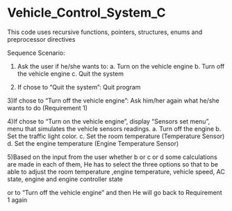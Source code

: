 # Vehicle_Control_System_C
This code uses recursive functions, pointers, structures, enums and preprocessor directives

Sequence Scenario:

1) Ask the user if he/she wants to:
a. Turn on the vehicle engine
b. Turn off the vehicle engine
c. Quit the system

2) If chose to “Quit the system”: Quit program

3)If chose to “Turn off the vehicle engine”: Ask him/her again what he/she wants to do (Requirement 1)

4)If chose to “Turn on the vehicle engine”, display “Sensors set menu”, menu that simulates the vehicle sensors readings.
a. Turn off the engine
b. Set the traffic light color.
c. Set the room temperature (Temperature Sensor)
d. Set the engine temperature (Engine Temperature Sensor)

5)Based on the input from the user whether b or c or d
some calculations are made in each of them, 
He has to select the three options so that to be able to adjust the room temperature ,engine temperature, vehicle speed, AC state, engine and engine controller state

or to “Turn off the vehicle engine” and then He will go back to Requirement 1 again


